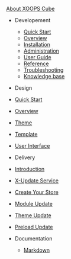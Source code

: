 [<span class="iconify" data-icon="mdi:cube-outline"></span> About XOOPS Cube](/en/about.md)

- Developement
  - [Quick Start](/en/quick-start.md)
  - [Overview](/en/development/)
  - [Installation](/en/development/installation.md)
  - [Administration](/en/development/administration.md)
  - [User Guide](/en/development/user-guide.md)
  - [Reference](/en/development/reference.md)
  - [Troubleshooting](/en/development/debug.md)
  - [Knowledge base](/en/development/knowledge-base.md)

-   Design
  - [Quick Start](/en/quick-start.md)
  - [Overview](/en/design/overview.md)
  - [Theme](/en/design/theme/)
  - [Template](/en/design/template/)
  - [User Interface](/en/design/user-interface/)

-   Delivery
  - [Introduction](/en/delivery/)
  - [X-Update Service](/en/delivery/setup-x-update.md)
  - [Create Your Store](/en/delivery/setup-x-store.md)
  - [Module Update](/en/delivery/update-module.md)
  - [Theme Update](/en/delivery/update-theme.md)
  - [Preload Update](/en/delivery/update-preload.md)

- Documentation
  - [Markdown](/en/markdown/)